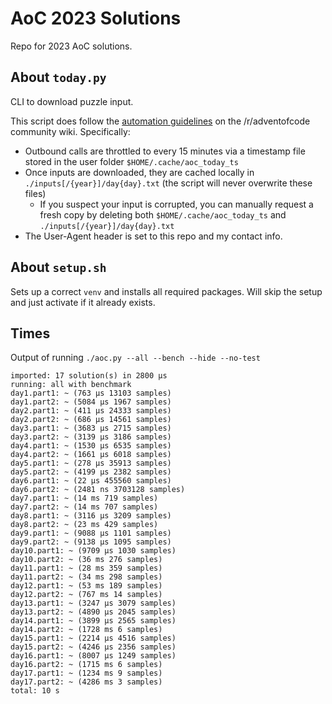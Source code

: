 # AoC 2023 Solutions

Repo for 2023 AoC solutions.

## About `today.py`
CLI to download puzzle input.

This script does follow the [automation guidelines](https://www.reddit.com/r/adventofcode/wiki/faqs/automation) on the /r/adventofcode community wiki. Specifically:
- Outbound calls are throttled to every 15 minutes via a timestamp file stored in the user folder `$HOME/.cache/aoc_today_ts`
- Once inputs are downloaded, they are cached locally in `./inputs[/{year}]/day{day}.txt` (the script will never overwrite these files)
  - If you suspect your input is corrupted, you can manually request a fresh copy by deleting both `$HOME/.cache/aoc_today_ts` and `./inputs[/{year}]/day{day}.txt`
- The User-Agent header is set to this repo and my contact info.

## About `setup.sh`
Sets up a correct `venv` and installs all required packages. Will skip the setup and just activate if it already exists.

## Times
Output of running `./aoc.py --all --bench --hide --no-test`

```
imported: 17 solution(s) in 2800 μs
running: all with benchmark
day1.part1: ~ (763 μs 13103 samples)
day1.part2: ~ (5084 μs 1967 samples)
day2.part1: ~ (411 μs 24333 samples)
day2.part2: ~ (686 μs 14561 samples)
day3.part1: ~ (3683 μs 2715 samples)
day3.part2: ~ (3139 μs 3186 samples)
day4.part1: ~ (1530 μs 6535 samples)
day4.part2: ~ (1661 μs 6018 samples)
day5.part1: ~ (278 μs 35913 samples)
day5.part2: ~ (4199 μs 2382 samples)
day6.part1: ~ (22 μs 455560 samples)
day6.part2: ~ (2481 ns 3703128 samples)
day7.part1: ~ (14 ms 719 samples)
day7.part2: ~ (14 ms 707 samples)
day8.part1: ~ (3116 μs 3209 samples)
day8.part2: ~ (23 ms 429 samples)
day9.part1: ~ (9088 μs 1101 samples)
day9.part2: ~ (9138 μs 1095 samples)
day10.part1: ~ (9709 μs 1030 samples)
day10.part2: ~ (36 ms 276 samples)
day11.part1: ~ (28 ms 359 samples)
day11.part2: ~ (34 ms 298 samples)
day12.part1: ~ (53 ms 189 samples)
day12.part2: ~ (767 ms 14 samples)
day13.part1: ~ (3247 μs 3079 samples)
day13.part2: ~ (4890 μs 2045 samples)
day14.part1: ~ (3899 μs 2565 samples)
day14.part2: ~ (1728 ms 6 samples)
day15.part1: ~ (2214 μs 4516 samples)
day15.part2: ~ (4246 μs 2356 samples)
day16.part1: ~ (8007 μs 1249 samples)
day16.part2: ~ (1715 ms 6 samples)
day17.part1: ~ (1234 ms 9 samples)
day17.part2: ~ (4286 ms 3 samples)
total: 10 s
```
